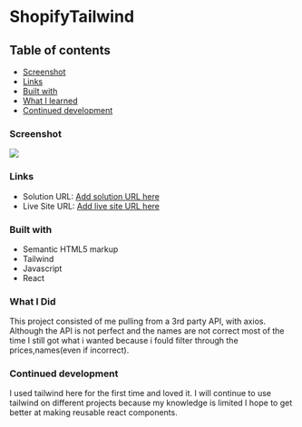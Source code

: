 # ShopifyTailwind

## Table of contents

-   [Screenshot](#screenshot)
-   [Links](#links)
-   [Built with](#built-with)
-   [What I learned](#what-i-learned)
-   [Continued development](#continued-development)

### Screenshot

![](images/screenshot.png)

### Links

-   Solution URL: [Add solution URL here](https://your-solution-url.com)
-   Live Site URL: [Add live site URL here](https://your-live-site-url.com)

### Built with

-   Semantic HTML5 markup
-   Tailwind
-   Javascript
-   React

### What I Did

This project consisted of me pulling from a 3rd party API, with axios. Although
the API is not perfect and the names are not correct most of the time I still
got what i wanted because i fould filter through the prices,names(even if
incorrect).

### Continued development

I used tailwind here for the first time and loved it. I will continue to use
tailwind on different projects because my knowledge is limited I hope to get
better at making reusable react components.
